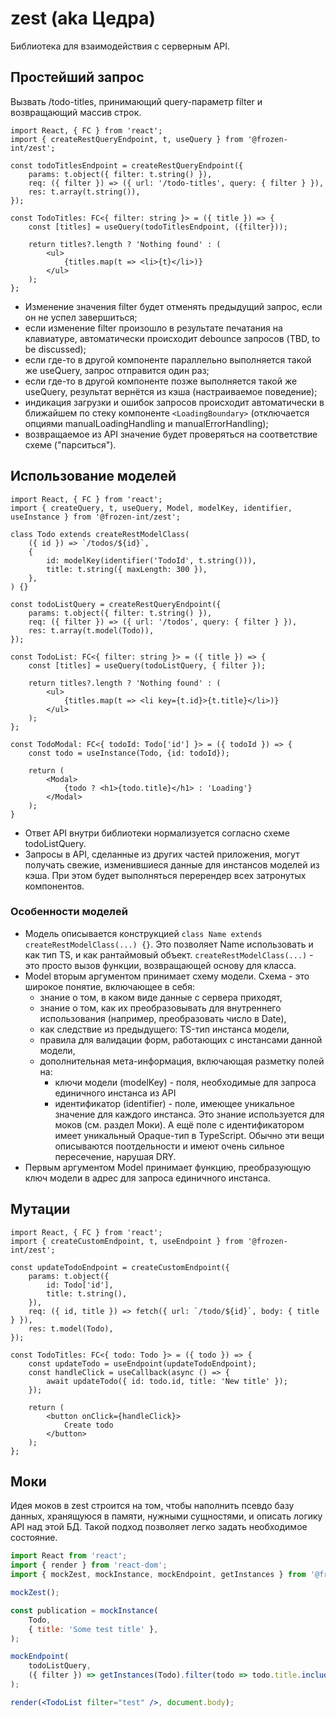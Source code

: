 # zest (aka Цедра)

Библиотека для взаимодействия с серверным API.

## Простейший запрос

Вызвать /todo-titles, принимающий query-параметр filter и возвращающий массив строк. 

```tsx
import React, { FC } from 'react';
import { createRestQueryEndpoint, t, useQuery } from '@frozen-int/zest';

const todoTitlesEndpoint = createRestQueryEndpoint({
    params: t.object({ filter: t.string() }),
    req: ({ filter }) => ({ url: '/todo-titles', query: { filter } }),
    res: t.array(t.string()),
});

const TodoTitles: FC<{ filter: string }> = ({ title }) => {
    const [titles] = useQuery(todoTitlesEndpoint, ({filter}));

    return titles?.length ? 'Nothing found' : (
        <ul>
            {titles.map(t => <li>{t}</li>)}
        </ul>
    );
};
```

- Изменение значения filter будет отменять предыдущий запрос, если он не успел завершиться;
- если изменение filter произошло в результате печатания на клавиатуре, автоматически происходит debounce запросов (TBD, to be discussed);
- если где-то в другой компоненте параллельно выполняется такой же useQuery, запрос отправится один раз;
- если где-то в другой компоненте позже выполняется такой же useQuery, результат вернётся из кэша (настраиваемое поведение);
- индикация загрузки и ошибок запросов происходит автоматически в ближайшем по стеку компоненте `<LoadingBoundary>` (отключается опциями manualLoadingHandling и manualErrorHandling);
- возвращаемое из API значение будет проверяться на соответствие схеме ("парситься").

## Использование моделей

```tsx
import React, { FC } from 'react';
import { createQuery, t, useQuery, Model, modelKey, identifier, useInstance } from '@frozen-int/zest';

class Todo extends createRestModelClass(
    ({ id }) => `/todos/${id}`,
    {
        id: modelKey(identifier('TodoId', t.string())),
        title: t.string({ maxLength: 300 }),
    },
) {}

const todoListQuery = createRestQueryEndpoint({
    params: t.object({ filter: t.string() }),
    req: ({ filter }) => ({ url: '/todos', query: { filter } }),
    res: t.array(t.model(Todo)),
});

const TodoList: FC<{ filter: string }> = ({ title }) => {
    const [titles] = useQuery(todoListQuery, { filter });

    return titles?.length ? 'Nothing found' : (
        <ul>
            {titles.map(t => <li key={t.id}>{t.title}</li>)}
        </ul>
    );
};

const TodoModal: FC<{ todoId: Todo['id'] }> = ({ todoId }) => {
    const todo = useInstance(Todo, {id: todoId});

    return (
        <Modal>
            {todo ? <h1>{todo.title}</h1> : 'Loading'}
        </Modal>
    );    
}
```

- Ответ API внутри библиотеки нормализуется согласно схеме todoListQuery.
- Запросы в API, сделанные из других частей приложения, могут получать свежие, изменившиеся данные для инстансов моделей из кэша. При этом будет выполняться перерендер всех затронутых компонентов.

### Особенности моделей

- Модель описывается конструкцией `class Name extends createRestModelClass(...) {}`. Это позволяет Name использовать и как тип TS, и как рантаймовый объект. `createRestModelClass(...)` - это просто вызов функции, возвращающей основу для класса.
- Model вторым аргументом принимает схему модели. Схема - это широкое понятие, включающее в себя:
  - знание о том, в каком виде данные с сервера приходят,
  - знание о том, как их преобразовывать для внутреннего использования (например, преобразовать число в Date),
  - как следствие из предыдущего: TS-тип инстанса модели,
  - правила для валидации форм, работающих с инстансами данной модели,
  - дополнительная мета-информация, включающая разметку полей на:
    - ключи модели (modelKey) - поля, необходимые для запроса единичного инстанса из API
    - идентификатор (identifier) - поле, имеющее уникальное значение для каждого инстанса. Это знание используется для моков (см. раздел Моки). А ещё поле с идентификатором имеет уникальный Opaque-тип в TypeScript.
  Обычно эти вещи описываются поотдельности и имеют очень сильное пересечение, нарушая DRY.
- Первым аргументом Model принимает функцию, преобразующую ключ модели в адрес для запроса единичного инстанса.


## Мутации

```tsx
import React, { FC } from 'react';
import { createCustomEndpoint, t, useEndpoint } from '@frozen-int/zest';

const updateTodoEndpoint = createCustomEndpoint({
    params: t.object({
        id: Todo['id'],
        title: t.string(),
    }),
    req: ({ id, title }) => fetch({ url: `/todo/${id}`, body: { title } }),
    res: t.model(Todo),
});

const TodoTitles: FC<{ todo: Todo }> = ({ todo }) => {
    const updateTodo = useEndpoint(updateTodoEndpoint);
    const handleClick = useCallback(async () => {
        await updateTodo({ id: todo.id, title: 'New title' });
    });

    return (
        <button onClick={handleClick}>
            Create todo
        </button>
    );
};
```

## Моки

Идея моков в zest строится на том, чтобы наполнить псевдо базу данных, хранящуюся в памяти, нужными сущностями, и описать логику API над этой БД. Такой подход позволяет легко задать необходимое состояние.

```jsx
import React from 'react';
import { render } from 'react-dom';
import { mockZest, mockInstance, mockEndpoint, getInstances } from '@frozen-int/zest';

mockZest();

const publication = mockInstance(
    Todo,
    { title: 'Some test title' },
);

mockEndpoint(
    todoListQuery,
    ({ filter }) => getInstances(Todo).filter(todo => todo.title.includes(filter)),
);

render(<TodoList filter="test" />, document.body);
```
